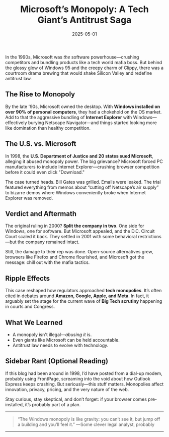 ﻿---
layout: post
title: "Microsoft’s Monopoly: A Tech Giant’s Antitrust Saga"
date: 2025-05-01
categories: [Tech History, Antitrust]
tags: [Microsoft, Monopoly, Antitrust, Tech Giants, History]
---

In the 1990s, Microsoft was *the* software powerhouse—crushing competitors and bundling products like a tech world mafia boss. But behind the glossy glow of Windows 95 and the creepy charm of Clippy, there was a courtroom drama brewing that would shake Silicon Valley and redefine antitrust law.  

##  The Rise to Monopoly

By the late '90s, Microsoft owned the desktop. With **Windows installed on over 90% of personal computers**, they had a chokehold on the OS market. Add to that the aggressive bundling of **Internet Explorer** with Windows—effectively burying Netscape Navigator—and things started looking more like domination than healthy competition.  

## The U.S. vs. Microsoft

In 1998, the **U.S. Department of Justice and 20 states sued Microsoft**, alleging it abused monopoly power. The big grievance? Microsoft forced PC manufacturers to include Internet Explorer—crushing browser competition before it could even click "Download."

The case turned heads. Bill Gates was grilled. Emails were leaked. The trial featured everything from memos about “cutting off Netscape’s air supply” to bizarre demos where Windows conveniently broke when Internet Explorer was removed.  

## Verdict and Aftermath

The original ruling in 2000? **Split the company in two**. One side for Windows, one for software. But Microsoft appealed, and the D.C. Circuit Court scaled it back. They settled in 2001 with some behavioral restrictions—but the company remained intact.

Still, the damage to their rep was done. Open-source alternatives grew, browsers like Firefox and Chrome flourished, and Microsoft got the message: chill out with the mafia tactics.  

## Ripple Effects

This case reshaped how regulators approached **tech monopolies**. It’s often cited in debates around **Amazon, Google, Apple, and Meta**. In fact, it arguably set the stage for the current wave of **Big Tech scrutiny** happening in courts and Congress.  

##  What We Learned

- A monopoly isn't illegal—*abusing it* is.
- Even giants like Microsoft can be held accountable.
- Antitrust law needs to evolve with technology.

## Sidebar Rant (Optional Reading)

If this blog had been around in 1998, I’d have posted from a dial-up modem, probably using FrontPage, screaming into the void about how Outlook Express keeps crashing. But seriously—this stuff matters. Monopolies affect innovation, privacy, pricing, and the very nature of the web.

Stay curious, stay skeptical, and don’t forget: if your browser comes pre-installed, it’s probably part of a plan.

---

> “The Windows monopoly is like gravity: you can’t see it, but jump off a building and you’ll feel it.”
> —Some clever legal analyst, probably

---


